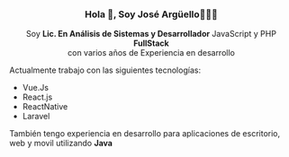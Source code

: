 <p align="center" width="300">
   <h3 align="center">
     Hola 👋, Soy José Argüello👨🏻‍💻
  </h3>
</p>
<p align="center">
   Soy <strong>Lic. En Análisis de Sistemas y Desarrollador</strong> JavaScript y PHP <strong>FullStack</strong><br/> con varios años de Experiencia en desarrollo
</p>



Actualmente trabajo con las siguientes tecnologías:

- Vue.Js
- React.js
- ReactNative
- Laravel

También tengo experiencia en desarrollo para aplicaciones de escritorio, web y movil utilizando **Java**

<!--
**josecienty/josecienty** is a ✨ _special_ ✨ repository because its `README.md` (this file) appears on your GitHub profile.

Here are some ideas to get you started:

- 🔭 I’m currently working on ...
- 🌱 I’m currently learning ...
- 👯 I’m looking to collaborate on ...
- 🤔 I’m looking for help with ...
- 💬 Ask me about ...
- 📫 How to reach me: ...
- 😄 Pronouns: ...
- ⚡ Fun fact: ...
-->
